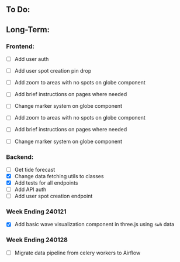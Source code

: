 ## To Do:

## Long-Term:

### Frontend:

- [ ] Add user auth
- [ ] Add user spot creation pin drop
- [ ] Add zoom to areas with no spots on globe component
- [ ] Add brief instructions on pages where needed
- [ ] Change marker system on globe component

- [ ] Add zoom to areas with no spots on globe component
- [ ] Add brief instructions on pages where needed
- [ ] Change marker system on globe component

### Backend:

- [ ] Get tide forecast
- [x] Change data fetching utils to classes
- [x] Add tests for all endpoints
- [ ] Add API auth
- [ ] Add user spot creation endpoint

### Week Ending 240121

- [x] Add basic wave visualization component in three.js using `swh` data

### Week Ending 240128

- [ ] Migrate data pipeline from celery workers to Airflow
